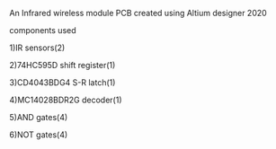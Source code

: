 An Infrared wireless module PCB created using Altium designer 2020

components used

1)IR sensors(2)

2)74HC595D shift register(1)

3)CD4043BDG4 S-R latch(1)

4)MC14028BDR2G decoder(1)

5)AND gates(4)

6)NOT gates(4)


